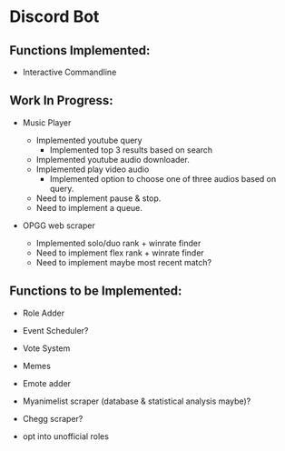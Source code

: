 # Discord Bot

## Functions Implemented:

- Interactive Commandline

## Work In Progress:

- Music Player

  - Implemented youtube query
    - Implemented top 3 results based on search
  - Implemented youtube audio downloader.
  - Implemented play video audio
    - Implemented option to choose one of three audios based on query.
  - Need to implement pause & stop.
  - Need to implement a queue.

- OPGG web scraper
  - Implemented solo/duo rank + winrate finder
  - Need to implement flex rank + winrate finder
  - Need to implement maybe most recent match?

## Functions to be Implemented:

- Role Adder

- Event Scheduler?

- Vote System

- Memes

- Emote adder

- Myanimelist scraper (database & statistical analysis maybe)?

- Chegg scraper?

- opt into unofficial roles
